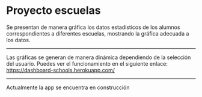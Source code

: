 # Proyecto escuelas

Se presentan de manera gráfica los datos estadisticos de los alumnos correspondientes a diferentes escuelas, mostrando la gráfica adecuada a los datos. 

----

Las gráficas se generan de manera dinámica dependiendo de la selección del usuario.
Puedes ver el funcionamiento en el siguiente enlace:
https://dashboard-schools.herokuapp.com/

----

Actualmente la app se encuentra en construcción

